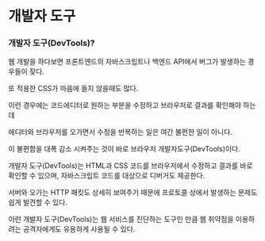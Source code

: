 # **개발자 도구**

### 개발자 도구(DevTools)?

웹 개발을 하다보면 프론트엔드의 자바스크립트나 백엔드 API에서 버그가 발생하는 경우들이 잦다.

또 적용한 CSS가 마음에 들지 않을때도 많다. 

이런 경우에는 코드에디터로 원하는 부분을 수정하고 브라우저로 결과를 확인해야 하는데

에디터와 브라우저를 오가면서 수정을 반복하는 일은 여간 불편한 일이 아니다.

이 불편함을 대폭 감소 시켜주는 것이 바로 브라우저 개발자도구(DevTools)이다.

개발자 도구(DevTools)는 HTML과 CSS 코드를 브라우저에서 수정하고 결과를 바로 확인할 수 있으며, 자바스크립트 코드를 대상으로 디버거도 제공한다.

서버와 오가는 HTTP 패킷도 상세히 보여주기 때문에 프로토콜 상에서 발생하는 문제도 쉽게 발견할 수 있다.  

이런 개발자 도구(DevTools)는 웹 서비스를 진단하는 도구인 만큼 웹 취약점을 이용하려는 공격자에게도 유용하게 사용될 수 있다.